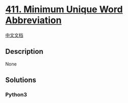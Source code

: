 # [411. Minimum Unique Word Abbreviation](https://leetcode.com/problems/minimum-unique-word-abbreviation)

[中文文档](/leetcode/0400-0499/0411.Minimum%20Unique%20Word%20Abbreviation/README.md)

## Description

None

## Solutions

<!-- tabs:start -->

### **Python3**

```python

```

<!-- tabs:end -->
